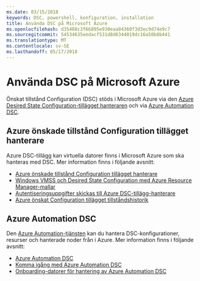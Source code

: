 ```yaml
---
ms.date: 03/15/2018
keywords: DSC, powershell, konfiguration, installation
title: Använda DSC på Microsoft Azure
ms.openlocfilehash: d35488c3f66895e930eaa84360f3d3ec9d74e9c7
ms.sourcegitcommit: 54534635eedacf531d8d6344019dc16a50b8b441
ms.translationtype: MT
ms.contentlocale: sv-SE
ms.lasthandoff: 05/17/2018
---
```

# <a name="using-dsc-on-microsoft-azure"></a>Använda DSC på Microsoft Azure

Önskat tillstånd Configuration (DSC) stöds i Microsoft Azure via den [Azure Desired State Configuration-tillägget hanteraren](/azure/virtual-machines/virtual-machines-windows-extensions-dsc-overview) och via [Azure Automation DSC](/azure/automation/automation-dsc-overview).

## <a name="azure-desired-state-configuration-extension-handler"></a>Azure önskade tillstånd Configuration tillägget hanterare

Azure DSC-tillägg kan virtuella datorer finns i Microsoft Azure som ska hanteras med DSC.
Mer information finns i följande avsnitt:

- [Azure önskade tillstånd Configuration tillägget hanterare](/azure/virtual-machines/virtual-machines-windows-extensions-dsc-overview)
- [Windows VMSS och Desired State Configuration med Azure Resource Manager-mallar](/azure/virtual-machines/virtual-machines-windows-extensions-dsc-template)
- [Autentiseringsuppgifter skickas till Azure DSC-tillägg-hanterare](/azure/virtual-machines/virtual-machines-windows-extensions-dsc-credentials)
- [Azure önskat Configuration tillägget tillståndshistorik](azureDscexthistory.md)

## <a name="azure-automation-dsc"></a>Azure Automation DSC

Den [Azure Automation-tjänsten](https://azure.microsoft.com/services/automation/) kan du hantera DSC-konfigurationer, resurser och hanterade noder från i Azure. Mer information finns i följande avsnitt:

- [Azure Automation DSC](/azure/automation/automation-dsc-overview)
- [Komma igång med Azure Automation DSC](/azure/automation/automation-dsc-getting-started)
- [Onboarding-datorer för hantering av Azure Automation DSC](/azure/automation/automation-dsc-onboarding)
